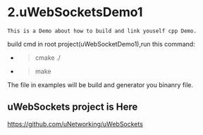 # 2.uWebSocketsDemo1
    This is a Demo about how to build and link youself cpp Demo.
   
build cmd 
  in root project(uWebSocketDemo1),run this command:
 - > cmake ./
 - > make 
 
  The file in examples will be build and generator you binanry file.
  
## uWebSockets project is Here  
https://github.com/uNetworking/uWebSockets


